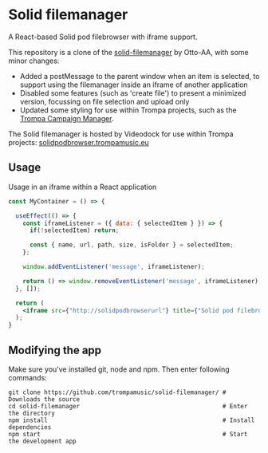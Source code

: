 # Solid filemanager

A React-based Solid pod filebrowser with iframe support.

This repository is a clone of the [solid-filemanager](https://github.com/Otto-AA/solid-filemanager) by Otto-AA, with some minor changes:
- Added a postMessage to the parent window when an item is selected, to support using the filemanager inside an iframe of another application
- Disabled some features (such as 'create file') to present a minimized version, focussing on file selection and upload only
- Updated some styling for use within Trompa projects, such as the [Trompa Campaign Manager](https://github.com/trompamusic/trompa-campaign-manager).


The Solid filemanager is hosted by Videodock for use within Trompa projects:
[solidpodbrowser.trompamusic.eu](http://solidpodbrowser.trompamusic.eu)

## Usage

Usage in an iframe within a React application

```jsx
const MyContainer = () => {

  useEffect(() => {
    const iframeListener = ({ data: { selectedItem } }) => {
      if(!selectedItem) return;

      const { name, url, path, size, isFolder } = selectedItem;
    };

    window.addEventListener('message', iframeListener); 

    return () => window.removeEventListener('message', iframeListener);
  }, []);

  return (
    <iframe src={"http://solidpodbrowserurl"} title={"Solid pod filebrowser"} />
  );
}

```

## Modifying the app
Make sure you've installed git, node and npm. Then enter following commands:

```shell
git clone https://github.com/trompamusic/solid-filemanager/ # Downloads the source
cd solid-filemanager                                        # Enter the directory
npm install                                                 # Install dependencies
npm start                                                   # Start the development app
```
